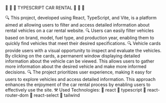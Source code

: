 🚗 🚗 🚗 TYPESCRIPT CAR RENTAL 🚗 🚗 🚗

🔍 This project, developed using React, TypeScript, and Vite, is a platform aimed at allowing users to filter and access detailed information about rental vehicles on a car rental website.
🔍 Users can easily filter vehicles based on brand, model, fuel type, and production year, enabling them to quickly find vehicles that meet their desired specifications.
🔍 Vehicle cards provide users with a visual opportunity to inspect and evaluate the vehicles. By clicking on the cards, a permanent window displaying detailed information about the vehicle can be viewed. This allows users to gather more information about the desired vehicle and make more informed decisions.
🔍 The project prioritizes user experience, making it easy for users to explore vehicles and access detailed information. This approach enhances the enjoyment of the car rental process by enabling users to effectively use the site.
⚒ Used Technologies:
📌 react
📌 typescript
📌 react-router-dom
📌 react-select
📌 tailwind
